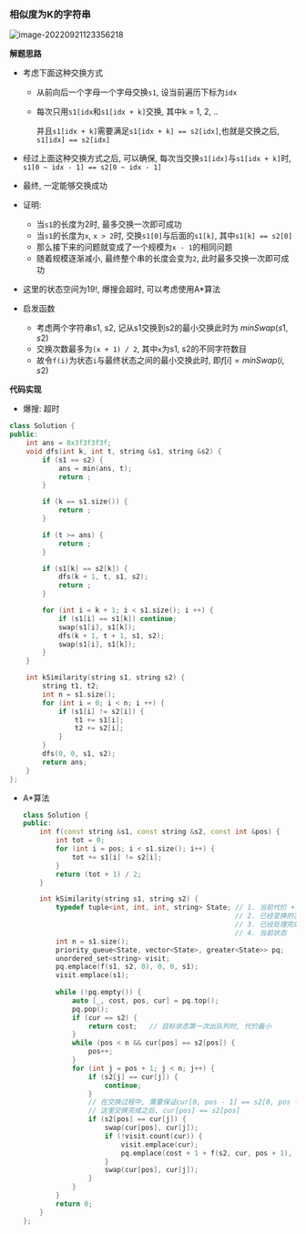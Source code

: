 ### 相似度为K的字符串

![image-20220921123356218](http://www.cdn.liver0377.xyz/typora/202209211233300.png)



**解题思路**

- 考虑下面这种交换方式

  - 从前向后一个字母一个字母交换`s1`, 设当前遍历下标为`idx`

  - 每次只用`s1[idx`和`s1[idx + k]`交换, 其中k = 1, 2, ..

    并且`s1[idx + k]`需要满足`s1[idx + k] == s2[idx]`,也就是交换之后, `s1[idx] == s2[idx]`

- 经过上面这种交换方式之后, 可以确保, 每次当交换`s1[idx]`与`s1[idx + k]`时, `s1[0 ~ idx - 1] == s2[0 ~ idx - 1]`

- 最终, 一定能够交换成功

- 证明:

  - 当`s1`的长度为2时, 最多交换一次即可成功
  - 当`s1`的长度为`x`, `x > 2`时, 交换`s1[0]`与后面的`s1[k]`, 其中`s1[k] == s2[0]`
  - 那么接下来的问题就变成了一个规模为`x - 1`的相同问题
  - 随着规模逐渐减小, 最终整个串的长度会变为`2`, 此时最多交换一次即可成功

- 这里的状态空间为19!, 爆搜会超时, 可以考虑使用A*算法

- 启发函数

  - 考虑两个字符串s1, s2, 记从s1交换到s2的最小交换此时为 $minSwap(s1, s2)$
  - 交换次数最多为`(x + 1) / 2`, 其中`x`为s1, s2的不同字符数目
  - 故令`f(i)`为状态`i`与最终状态之间的最小交换此时, 即$f[i] = minSwap(i, s2)$

  



**代码实现**

- 爆搜: 超时

```cc
class Solution {
public:
    int ans = 0x3f3f3f3f;
    void dfs(int k, int t, string &s1, string &s2) {
        if (s1 == s2) {
            ans = min(ans, t);
            return ;
        }

        if (k == s1.size()) {
            return ;
        }

        if (t >= ans) {
            return ;
        }

        if (s1[k] == s2[k]) {
            dfs(k + 1, t, s1, s2);
            return ;
        }

        for (int i = k + 1; i < s1.size(); i ++) {
            if (s1[i] == s1[k]) continue;
            swap(s1[i], s1[k]);
            dfs(k + 1, t + 1, s1, s2);
            swap(s1[i], s1[k]);
        }
    }

    int kSimilarity(string s1, string s2) {
        string t1, t2;
        int n = s1.size();
        for (int i = 0; i < n; i ++) {
            if (s1[i] != s2[i]) {
                t1 += s1[i];
                t2 += s2[i]; 
            }
        }
        dfs(0, 0, s1, s2);
        return ans;
    }
};
```





- A*算法

  ```cc
  class Solution {
  public:
      int f(const string &s1, const string &s2, const int &pos) {
          int tot = 0;
          for (int i = pos; i < s1.size(); i++) {
              tot += s1[i] != s2[i];
          }
          return (tot + 1) / 2;
      }
  
      int kSimilarity(string s1, string s2) {
          typedef tuple<int, int, int, string> State; // 1. 当前代价 + 估计代价
                                                      // 2. 已经变换的次数
                                                      // 3. 已经处理完的下标有边界
                                                      // 4. 当前状态
          int n = s1.size();
          priority_queue<State, vector<State>, greater<State>> pq;
          unordered_set<string> visit;
          pq.emplace(f(s1, s2, 0), 0, 0, s1);
          visit.emplace(s1);
          
          while (!pq.empty()) {
              auto [_, cost, pos, cur] = pq.top();
              pq.pop();
              if (cur == s2) {
                  return cost;   // 目标状态第一次出队列时, 代价最小
              }
              while (pos < n && cur[pos] == s2[pos]) {
                  pos++;
              }
              for (int j = pos + 1; j < n; j++) {
                  if (s2[j] == cur[j]) {
                      continue;
                  }
                  // 在交换过程中, 需要保证cur[0, pos - 1] == s2[0, pos - 1]
                  // 这里交换完成之后, cur[pos] == s2[pos]
                  if (s2[pos] == cur[j]) {
                      swap(cur[pos], cur[j]);
                      if (!visit.count(cur)) {
                          visit.emplace(cur);
                          pq.emplace(cost + 1 + f(s2, cur, pos + 1), cost + 1, pos + 1, cur);
                      }
                      swap(cur[pos], cur[j]);
                  }
              }
          } 
          return 0;
      }
  };
  ```

  